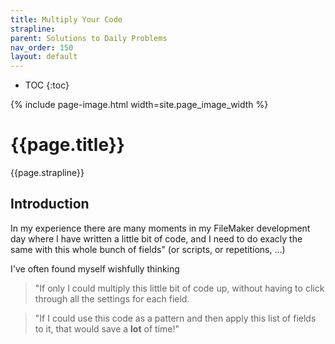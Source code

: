 ```yaml
---
title: Multiply Your Code
strapline: 
parent: Solutions to Daily Problems
nav_order: 150
layout: default
---
```

- TOC
{:toc}

{% include page-image.html width=site.page_image_width %}

# {{page.title}}

{{page.strapline}}

## Introduction

In my experience there are many moments in my FileMaker development day where I have written a little bit of code, and I need to do exacly the same with this whole bunch of fields" (or scripts, or repetitions, …)

I've often found myself wishfully thinking 

> "If only I could multiply this little bit of code up, without having to click through all the settings for each field.

> "If I could use this code as a pattern and then apply this list of fields to it, that would save a **lot** of time!"
